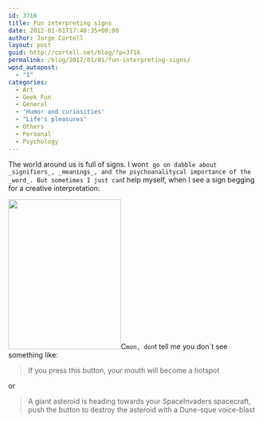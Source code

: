 ```yaml
---
id: 3716
title: Fun interpreting signs
date: 2012-01-01T17:46:35+00:00
author: Jorge Cortell
layout: post
guid: http://cortell.net/blog/?p=3716
permalink: /blog/2012/01/01/fun-interpreting-signs/
wpsd_autopost:
  - "1"
categories:
  - Art
  - Geek Fun
  - General
  - 'Humor and curiosities'
  - "Life's pleasures"
  - Others
  - Personal
  - Psychology
---
```

The world around us is full of signs. I won`t go on dabble about _signifiers_, _meanings_, and the psychoanalitycal importance of the _word_. But sometimes I just can`t help myself, when I see a sign begging for a creative interpretation:

<img class="aligncenter" title="sign" src="https://lh5.googleusercontent.com/-k13TaZts8Oo/Tvub5XYsAiI/AAAAAAAAADA/nELLLfBOJPo/h301/20111228_171722.jpg" alt="" width="226" height="301" />C`mon, don`t tell me you don`t see something like:

> If you press this button, your mouth will become a hotspot

or

> A giant asteroid is heading towards your SpaceInvaders spacecraft, push the button to destroy the asteroid with a Dune-sque voice-blast